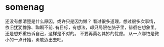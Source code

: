 # somenag

还没有想清楚是什么原因，或许只是因为懒？
看过很多道理，想过很多次事情，依旧犹犹豫豫、踟蹰不前.
有目标，有想法，却只局限在脑子里，徘徊在想象里。还是想郑重告诉自己，这样是不对的。
不要再莫名其妙的忧虑。
从一点哪怕是微小的一点开始，勇敢迈出去吧。

